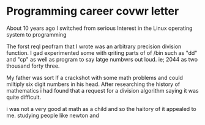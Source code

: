 # Programming career covwr letter

About 10 years ago I switched from serious Interest in the Linux operating system to programming

The forst reql peofram that I wrote was an arbitrary precision division function. I gad experimented some with qriting parts of of /bin such as "dd" and "cp" as well as program to say latge numbwrs out loud. ie; 2044 as two thousand forty three. 

My father was sort lf a crackshot with some math problems and could miltiply six digit numbers in his head. After researching the history of mathematics i had found that a request for a division algorithm saying it was quite difficult. 

i was not a very good at math as a child and so the haitory of it appealed to me. studying people like newton and 

